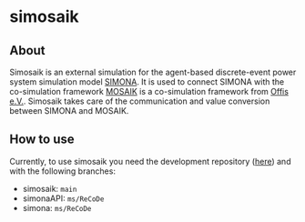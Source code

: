 # simosaik



## About

Simosaik is an external simulation for the agent-based discrete-event power system simulation model [SIMONA](https://github.com/ie3-institute/simona).
It is used to connect SIMONA with the co-simulation framework [MOSAIK](https://mosaik.offis.de/) is a co-simulation framework from [Offis e.V.](https://www.offis.de/).
Simosaik takes care of the communication and value conversion between SIMONA and MOSAIK.


## How to use

Currently, to use simosaik you need the development repository ([here](https://github.com/ie3-institute/simosaik_dev)) and
with the following branches:

- simosaik: `main`
- simonaAPI: `ms/ReCoDe`
- simona: `ms/ReCoDe`
